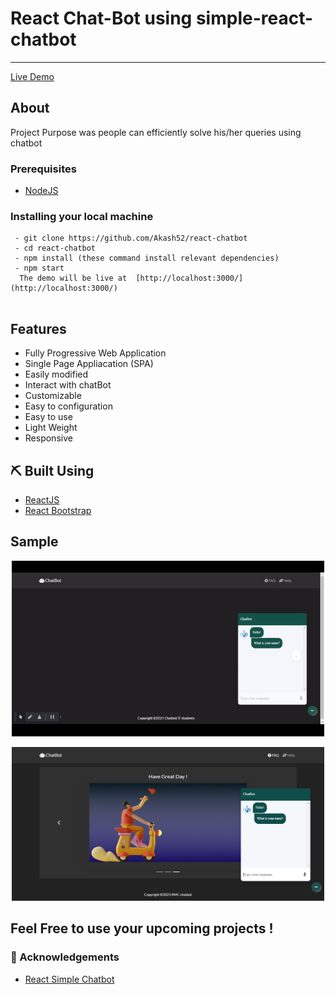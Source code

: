 # React Chat-Bot using simple-react-chatbot
---

[Live Demo](https://rmcchatbott.netlify.app/)

##  About <a name = "about"></a>

Project Purpose was people can efficiently solve his/her queries using chatbot

### Prerequisites

- [NodeJS](https://nodejs.org/en/)


### Installing your local machine

```
 - git clone https://github.com/Akash52/react-chatbot
 - cd react-chatbot
 - npm install (these command install relevant dependencies)
 - npm start 
  The demo will be live at  [http://localhost:3000/](http://localhost:3000/)
 
```

 ## Features
 
 - Fully Progressive Web Application
 - Single Page Appliacation (SPA)
 - Easily modified 
 - Interact with chatBot
 - Customizable
 - Easy to configuration
 - Easy to use
 - Light Weight 
 - Responsive


## ⛏️ Built Using <a name = "built_using"></a>

- [ReactJS](https://reactjs.org/)
- [React Bootstrap](https://react-bootstrap.github.io/)

## Sample

<p align="center">
<img src="https://github.com/Akash52/react-chatbot/blob/master/public/images/sample.gif?raw=true" width="500 height="500"/>
</p>
  
  <p align="center">
<img src="https://github.com/Akash52/react-chatbot/blob/master/public/images/Chat-Bot.png?raw=true" width="500 height="500"/>
</p>
                                                                                                                           
                                                                                                                  


## Feel Free to use your upcoming projects ! 

### 🎉 Acknowledgements <a name = "acknowledgement"></a>
- [React Simple Chatbot](https://github.com/LucasBassetti/react-simple-chatbot) 




